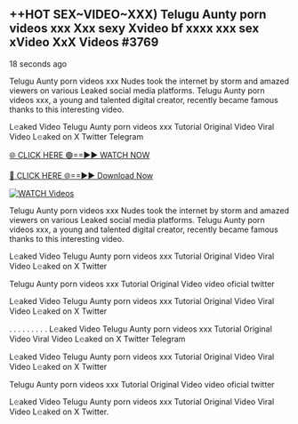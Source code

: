 ## ++HOT SEX~VIDEO~XXX) Telugu Aunty porn videos xxx Xxx sexy Xvideo bf xxxx xxx sex xVideo XxX Videos #3769

18 seconds ago

Telugu Aunty porn videos xxx Nudes took the internet by storm and amazed viewers on various Leaked social media platforms. Telugu Aunty porn videos xxx, a young and talented digital creator, recently became famous thanks to this interesting video.

L𝚎aked Video Telugu Aunty porn videos xxx Tutorial Original Video Viral Video L𝚎aked on X Twitter Telegram

[🌐 CLICK HERE 🟢==►► WATCH NOW](https://valovideo.net/valo-video/?bom)

[🔴 CLICK HERE 🌐==►► Download Now](https://valovideo.net/valo-video/?bom)

[![WATCH Videos](https://i.imgur.com/ydURGbz.png)](https://valovideo.net/valo-video/?bom)

Telugu Aunty porn videos xxx Nudes took the internet by storm and amazed viewers on various Leaked social media platforms. Telugu Aunty porn videos xxx, a young and talented digital creator, recently became famous thanks to this interesting video.

L𝚎aked Video Telugu Aunty porn videos xxx Tutorial Original Video Viral Video L𝚎aked on X Twitter

Telugu Aunty porn videos xxx Tutorial Original Video video oficial twitter

L𝚎aked Video Telugu Aunty porn videos xxx Tutorial Original Video Viral Video L𝚎aked on X Twitter

. . . . . . . . . L𝚎aked Video Telugu Aunty porn videos xxx Tutorial Original Video Viral Video L𝚎aked on X Twitter Telegram

L𝚎aked Video Telugu Aunty porn videos xxx Tutorial Original Video Viral Video L𝚎aked on X Twitter

Telugu Aunty porn videos xxx Tutorial Original Video video oficial twitter

L𝚎aked Video Telugu Aunty porn videos xxx Tutorial Original Video Viral Video L𝚎aked on X Twitter.